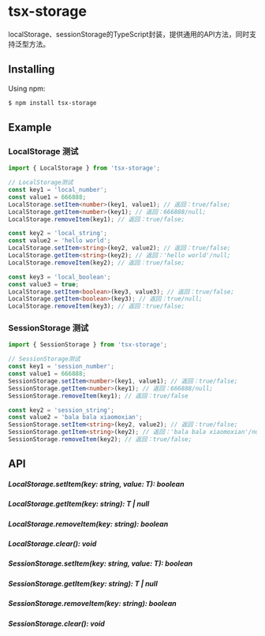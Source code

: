 # tsx-storage
localStorage、sessionStorage的TypeScript封装，提供通用的API方法，同时支持泛型方法。

## Installing
Using npm:
```bash
$ npm install tsx-storage
```

## Example
### LocalStorage 测试
```ts
import { LocalStorage } from 'tsx-storage';

// LocalStorage测试
const key1 = 'local_number';
const value1 = 666888;
LocalStorage.setItem<number>(key1, value1); // 返回：true/false;
LocalStorage.getItem<number>(key1); // 返回：666888/null;
LocalStorage.removeItem(key1); // 返回：true/false;

const key2 = 'local_string';
const value2 = 'hello world';
LocalStorage.setItem<string>(key2, value2); // 返回：true/false;
LocalStorage.getItem<string>(key2); // 返回：'hello world'/null;
LocalStorage.removeItem(key2); // 返回：true/false;

const key3 = 'local_boolean';
const value3 = true;
LocalStorage.setItem<boolean>(key3, value3); // 返回：true/false;
LocalStorage.getItem<boolean>(key3); // 返回：true/null;
LocalStorage.removeItem(key3); // 返回：true/false;
```

### SessionStorage 测试
```ts
import { SessionStorage } from 'tsx-storage';

// SessionStorage测试
const key1 = 'session_number';
const value1 = 666888;
SessionStorage.setItem<number>(key1, value1); // 返回：true/false;
SessionStorage.getItem<number>(key1); // 返回：666888/null;
SessionStorage.removeItem(key1); // 返回：true/false

const key2 = 'session_string';
const value2 = 'bala bala xiaomoxian';
SessionStorage.setItem<string>(key2, value2); // 返回：true/false;
SessionStorage.getItem<string>(key2); // 返回：'bala bala xiaomoxian'/null;
SessionStorage.removeItem(key2); // 返回：true/false;
```

## API
##### LocalStorage.setItem<T>(key: string, value: T): boolean
##### LocalStorage.getItem<T>(key: string): T | null
##### LocalStorage.removeItem(key: string): boolean
##### LocalStorage.clear(): void
##### SessionStorage.setItem<T>(key: string, value: T): boolean
##### SessionStorage.getItem<T>(key: string): T | null
##### SessionStorage.removeItem(key: string): boolean
##### SessionStorage.clear(): void
